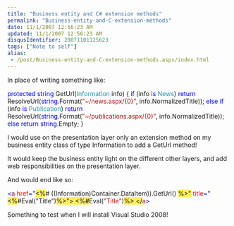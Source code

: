 ```yaml
---
title: "Business entity and C# extension methods"
permalink: "Business-entity-and-C-extension-methods"
date: 11/1/2007 12:56:23 AM
updated: 11/1/2007 12:56:23 AM
disqusIdentifier: 20071101125623
tags: ["Note to self"]
alias:
 - /post/Business-entity-and-C-extension-methods.aspx/index.html
---
```

In place of writing something like:

<span style="color: rgb(0,0,255)">protected</span> <span style="color: rgb(0,0,255)">string</span> GetUrl(<span style="color: rgb(43,145,175)">Information</span> info)
{
    <span style="color: rgb(0,0,255)">if</span> (info <span style="color: rgb(0,0,255)">is</span> <span style="color: rgb(43,145,175)">News</span>)
        <span style="color: rgb(0,0,255)">return</span> ResolveUrl(<span style="color: rgb(0,0,255)">string</span>.Format(<span style="color: rgb(163,21,21)">"~/news.aspx/{0}"</span>, info.NormalizedTitle));
    <span style="color: rgb(0,0,255)">else</span> <span style="color: rgb(0,0,255)">if</span> (info <span style="color: rgb(0,0,255)">is</span> <span style="color: rgb(43,145,175)">Publication</span>)
        <span style="color: rgb(0,0,255)">return</span> ResolveUrl(<span style="color: rgb(0,0,255)">string</span>.Format(<span style="color: rgb(163,21,21)">"~/publications.aspx/{0}"</span>, info.NormalizedTitle));
    <span style="color: rgb(0,0,255)">else
</span>        <span style="color: rgb(0,0,255)">return</span> <span style="color: rgb(0,0,255)">string</span>.Empty;
}
<!-- more -->

I would use on the presentation layer only an extension method on my business entity class of type Information to add a GetUrl method!

It would keep the business entity light on the different other layers, and add web responsibilities on the presentation layer.

And would end like so:

<span style="color: rgb(0,0,255)"><</span><span style="color: rgb(163,21,21)">a</span> <span style="color: rgb(255,0,0)">href</span><span style="color: rgb(0,0,255)">="</span><span style="background: rgb(255,238,98)"><%</span># ((Information)Container.DataItem)).GetUrl() <span style="background: rgb(255,238,98)">%><span style="color: rgb(0,0,255)"></span>"</span> <span style="color: rgb(255,0,0)">title</span><span style="color: rgb(0,0,255)">="</span><span style="background: rgb(255,238,98)"><%</span>#Eval("Title")<span style="background: rgb(255,238,98)">%><span style="color: rgb(0,0,255)"></span>">
</span>    <span style="background: rgb(255,238,98)"><%<span style="color: rgb(0,0,255)"></span>#</span>Eval(<span style="color: rgb(163,21,21)">"Title"</span>)<span style="background: rgb(255,238,98)">%>
<span style="color: rgb(0,0,255)"></span></</span><span style="color: rgb(163,21,21)">a</span><span style="color: rgb(0,0,255)">>
</span>

Something to test when I will install Visual Studio 2008!
